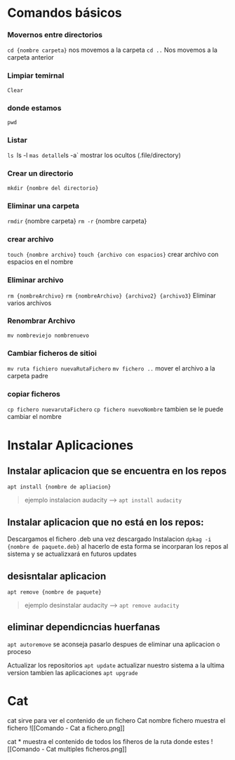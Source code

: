 # Comandos básicos

### Movernos entre directorios
`cd {nombre carpeta}` nos movemos a la carpeta
`cd ..` Nos movemos a la carpeta anterior
### Limpiar temirnal
`Clear`
### donde estamos
`pwd`
### Listar 
`ls
`ls -l ` mas detalle
`ls -a` mostrar los ocultos (.file/directory)

### Crear un directorio
`mkdir {nombre del directorio}`
### Eliminar una carpeta
`rmdir` {nombre carpeta}
`rm -r` {nombre carpeta}

### crear archivo
`touch {nombre archivo}`
`touch {archivo con espacios}` crear archivo con espacios en el nombre
### Eliminar archivo
`rm {nombreArchivo}`
`rm {nombreArchivo} {archivo2} {archivo3}` Eliminar varios archivos
### Renombrar Archivo
`mv nombreviejo nombrenuevo`

### Cambiar ficheros de sitioi
`mv ruta fichiero nuevaRutaFichero`
`mv fichero ..` mover el archivo a la carpeta padre

### copiar ficheros
`cp fichero nuevarutaFichero`
`cp fichero nuevoNombre` tambien se le puede cambiar el nombre




# Instalar Aplicaciones

## Instalar aplicacion que se encuentra en los repos
`apt install {nombre de apliacion}`
> ejemplo instalacion audacity  --> `apt install audacity`

## Instalar aplicacion que no está en los repos:
Descargamos  el fichero  .deb
una vez descargado
Instalacion
`dpkag -i {nombre de paquete.deb}`
al hacerlo de esta forma se incorparan los repos al sistema y se actualizxará en futuros updates

## desisntalar aplicacion
`apt remove {nombre de paquete}`
> ejemplo desinstalar audacity --> `apt remove audacity`

## eliminar dependicncias huerfanas
`apt autoremove`
se aconseja pasarlo despues de eliminar una aplicacion o proceso

Actualizar los repositorios
`apt update`
actualizar nuestro sistema a la ultima version tambien las aplicaciones
`apt upgrade`

# Cat
cat sirve para ver el contenido de un fichero
Cat nombre fichero muestra el fichero 
![[Comando - Cat a fichero.png]]

cat * muestra el contenido de todos los fiheros de la ruta donde estes
![[Comando - Cat multiples ficheros.png]]




